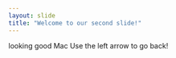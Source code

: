```yaml
---
layout: slide
title: "Welcome to our second slide!"
---
```

looking good Mac
Use the left arrow to go back!
